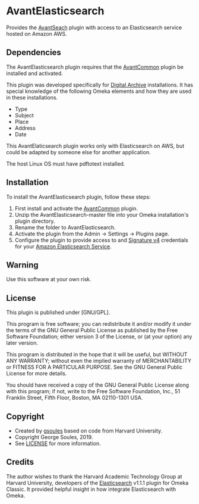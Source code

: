 # AvantElasticsearch

Provides the [AvantSeach](https://github.com/gsoules/AvantSearch) plugin with access to an Elasticsearch service hosted on Amazon AWS.
     
## Dependencies
The AvantElasticsearch plugin requires that the [AvantCommon](https://github.com/gsoules/AvantCommon) plugin be installed and activated.

This plugin was developed specifically for [Digital Archive](http://thedigitalarchive.net/) installations. It has special
knowledge of the following Omeka elements and how they are used in these installations.
* Type
* Subject
* Place
* Address
* Date

This AvantElaticsearch plugin works only with Elasticsearch on AWS, but could be adapted by someone
else for another application.

The host Linux OS must have pdftotext installed.

## Installation

To install the AvantElasticsearch plugin, follow these steps:

1. First install and activate the [AvantCommon](https://github.com/gsoules/AvantCommon) plugin.
1. Unzip the AvantElasticsearch-master file into your Omeka installation's plugin directory.
1. Rename the folder to AvantElasticsearch.
1. Activate the plugin from the Admin → Settings → Plugins page.
1. Configure the plugin to provide access to and [Signature v4](https://docs.aws.amazon.com/general/latest/gr/signature-version-4.html)
credentials for your [Amazon Elasticsearch Service](https://aws.amazon.com/elasticsearch-service/).

## Warning

Use this software at your own risk.

##  License

This plugin is published under [GNU/GPL].

This program is free software; you can redistribute it and/or modify it under
the terms of the GNU General Public License as published by the Free Software
Foundation; either version 3 of the License, or (at your option) any later
version.

This program is distributed in the hope that it will be useful, but WITHOUT
ANY WARRANTY; without even the implied warranty of MERCHANTABILITY or FITNESS
FOR A PARTICULAR PURPOSE. See the GNU General Public License for more
details.

You should have received a copy of the GNU General Public License along with
this program; if not, write to the Free Software Foundation, Inc.,
51 Franklin Street, Fifth Floor, Boston, MA 02110-1301 USA.

## Copyright

* Created by [gsoules](https://github.com/gsoules) based on code from Harvard University.
* Copyright George Soules, 2019.
* See [LICENSE](https://github.com/gsoules/AvantSearch/blob/master/LICENSE) for more information.


## Credits
The author wishes to thank the Harvard Academic Technology Group at Harvard University, developers of the
[Elasticsearch](https://github.com/Harvard-ATG/omeka-plugin-Elasticsearch) v1.1.1 plugin for Omeka Classic.
It provided helpful insight in how integrate Elasticsearch with Omeka.





